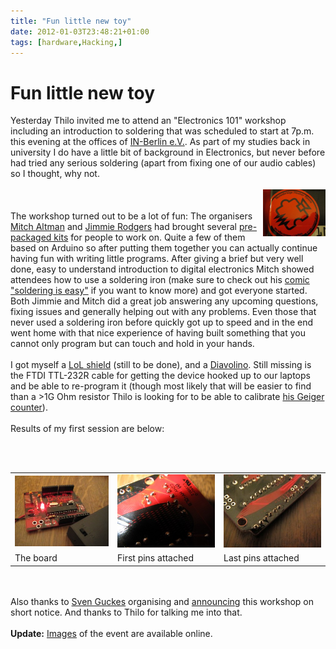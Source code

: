 ```yaml
---
title: "Fun little new toy"
date: 2012-01-03T23:48:21+01:00
tags: [hardware,Hacking,]
---
```


# Fun little new toy


Yesterday Thilo invited me to attend an "Electronics 101" workshop including an introduction to soldering that was 
scheduled to start at 7p.m. this evening at the offices of <a href="http://www.in-berlin.de/news.html">IN-Berlin 
e.V.</a>. As part of my studies back in university I do have a little bit of background in Electronics, but never 
before had tried any serious soldering (apart from fixing one of our audio cables) so I thought, why not.<br><br><img 
src="/guckes_4_2012.JPG" width="100" style="float:right"/><br><br>The workshop 
turned out to be a lot of fun: The organisers <a href="http://en.wikipedia.org/wiki/Mitch_Altman">Mitch Altman</a> and 
<a href="http://jimmieprodgers.com/">Jimmie Rodgers</a> had brought several <a 
href="http://www.makershed.com/product_p/mkad1.htm">pre-packaged kits</a> for people to work on. Quite a few of them 
based on Arduino so after putting them together you can actually continue having fun with writing little programs. 
After giving a brief but very well done, easy to understand introduction to digital electronics Mitch showed attendees 
how to use a soldering iron (make sure to check out his <a 
href="http://www.tvbgone.com/cfe_mfaire.php?PHPSESSID=17f9e92e25e4c6c5bb2d95c548a4db71">comic "soldering is easy"</a> 
if you want to know more) and got everyone started. Both Jimmie and Mitch did a great job answering any upcoming 
questions, fixing issues and generally helping out with any problems. Even those that never used a soldering iron 
before quickly got up to speed and in the end went home with that nice experience of having built something that you 
cannot only program but can touch and hold in your hands.<br><br>I got myself a <a 
href="http://www.makershed.com/LoL_shield_for_Arduino_p/mkjr3.htm">LoL shield</a> (still to be done), and a <a 
href="http://www.evilmadscientist.com/article.php/diavolino">Diavolino</a>. Still missing is the FTDI TTL-232R cable 
for getting the device hooked up to our laptops and be able to re-program it (though most likely that will be easier to 
find than a >1G Ohm resistor Thilo is looking for to be able to calibrate <a 
href="https://plus.google.com/102813492714620417611/posts/JtQ1jATsfAu">his Geiger counter</a>).<br><br>Results of my 
first session are below:<br><br><table><tr><td><img src="/guckes_3_2012.JPG" 
width="200"/></td><td><img src="/guckes_2_2012.JPG" width="200"/></td><td><img 
src="/guckes_1_2012.JPG" width="200"/></td></tr><br><tr><td>The 
board</td><td>First pins attached</td><td>Last pins attached</td></tr></table><br><br>Also thanks to <a 
href="http://www.guckes.net/">Sven Guckes</a> organising and <a 
href="http://www.guckes.net/2012-01-03.workshop/">announcing</a> this workshop on short notice. And thanks to Thilo for 
talking me into that.<br><br><b>Update:</b> <a href="http://www.flickr.com/photos/maltman23">Images</a> of the event 
are available online.
